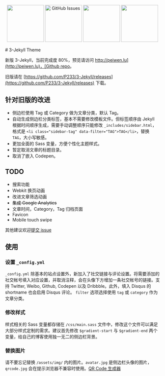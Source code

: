 
<p align="center" >
<a href="https://travis-ci.org/xff2016/xff2016.github.io"><img style="width:120px;heught:60px" src="https://travis-ci.org/xff2016/xff2016.github.io.svg?branch=master" /></a>
<a href="https://github.com/xff2016/xff2016.github.io/issues#boards?notFullScreen=false&amp;repos=50039903&amp;showClosed=false" target="_blank" rel="external"><img style="width:120px;heught:60px" src="https://img.shields.io/github/issues/xff2016/xff2016.github.io.svg?maxAge=2592000" alt="GitHub Issues"></a>
<a href="https://github.com/xff2016/xff2016.github.io/issues?q=is%3Aissue+is%3Aclosed" target="_blank" rel="external"><img  style="width:120px;heught:60px" src="https://img.shields.io/github/issues-closed-raw/xff2016/xff2016.github.io.svg?maxAge=2592000" alt=""></a>
<img src="https://img.shields.io/badge/license-MIT-brightgreen.svg"  style="width:120px;heught:60px">
</p>
# 3-Jekyll Theme

新版 3-Jekyll，当前完成度 80%，预览请访问 [http://peiwen.lu](http://peiwen.lu)，[Github repo](https://github.com/P233/P233.github.io)。

旧版请在 [https://github.com/P233/3-Jekyll/releases](https://github.com/P233/3-Jekyll/releases) 下载。


## 针对旧版的改进

* 侧边栏使用 Tag 或 Category 做为文章分类，默认 Tag。
* 自动生成侧边栏分类标签，基本不需要修改模板文件。但标签顺序由 Jekyll 根据时间顺序生成，需要手动调整顺序只能修改 `_includes/sidebar.html`，格式是 `<li class="sidebar-tag" data-filter="TAG">TAG</li>`，替换 `TAG`，大小写敏感。
* 更加全面的 Sass 变量，方便个性化主题样式。
* 暂定取消文章的标题目录。
* 取消了嵌入 Codepen。


## TODO

* 搜索功能
* Webkit 换页动画
* 改进文章筛选动画
* <del>集成 Google Analytics</del>
* 文章时间，Category，Tag 归档页面
* Favicon
* Mobile touch swipe

其他建议欢迎[提交 issue](https://github.com/P233/3-Jekyll/issues/new)


## 使用

### 设置 `_config.yml`

`_config.yml` 除基本的站点设置外，新加入了社交链接与评论设置。将需要添加的社交帐号填入对应设置，并取消注释，会在头像下方增加一条社交帐号的链接。支持 Twitter, Weibo, Github, Codepen 以及 Dribbble。此外，填入 Disqus 的 shortname 也会启用 Disqus 评论。 `filter` 选项选择使用 `tag` 或 `category` 作为文章分类。

### 修改样式

样式相关的 Sass 变量都存储在 `/css/main.sass` 文件中，修改这个文件可以满足大部分样式定制的需求。建议首先修改 `$gradient-start` 与 `$gradient-end` 两个变量，给自己的博客使用独一无二的侧边栏背景。

### 替换图片

请不要忘记替换 `/assets/img/` 内的图片。`avatar.jpg` 是侧边栏头像的图片，`qrcode.jpg` 会在提示浏览器不兼容时使用。[QR Code 生成器](https://www.unitag.io/qrcode)
